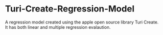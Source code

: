 # Turi-Create-Regression-Model
A  regression model created using the apple open source library Turi Create. It has both linear and multiple regression evalaution.
